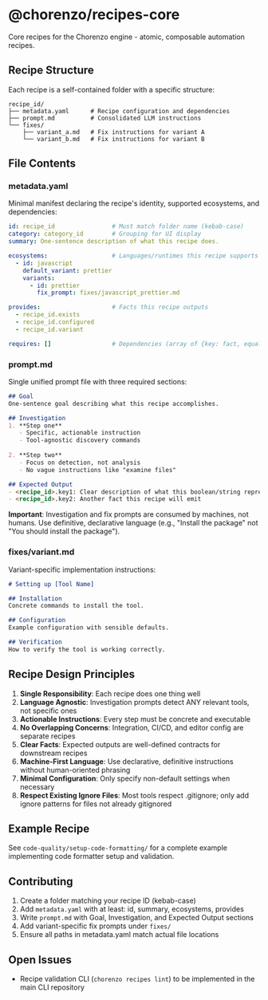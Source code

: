 # @chorenzo/recipes-core

Core recipes for the Chorenzo engine - atomic, composable automation recipes.

## Recipe Structure

Each recipe is a self-contained folder with a specific structure:

```
recipe_id/
├── metadata.yaml      # Recipe configuration and dependencies
├── prompt.md          # Consolidated LLM instructions
└── fixes/
    ├── variant_a.md   # Fix instructions for variant A
    └── variant_b.md   # Fix instructions for variant B
```

## File Contents

### metadata.yaml

Minimal manifest declaring the recipe's identity, supported ecosystems, and dependencies:

```yaml
id: recipe_id                # Must match folder name (kebab-case)
category: category_id        # Grouping for UI display
summary: One-sentence description of what this recipe does.

ecosystems:                  # Languages/runtimes this recipe supports
  - id: javascript
    default_variant: prettier
    variants:
      - id: prettier
        fix_prompt: fixes/javascript_prettier.md

provides:                    # Facts this recipe outputs
  - recipe_id.exists
  - recipe_id.configured
  - recipe_id.variant

requires: []                 # Dependencies (array of {key: fact, equals: value})
```

### prompt.md

Single unified prompt file with three required sections:

```markdown
## Goal
One-sentence goal describing what this recipe accomplishes.

## Investigation
1. **Step one**
   - Specific, actionable instruction
   - Tool-agnostic discovery commands
   
2. **Step two**
   - Focus on detection, not analysis
   - No vague instructions like "examine files"

## Expected Output
- <recipe_id>.key1: Clear description of what this boolean/string represents
- <recipe_id>.key2: Another fact this recipe will emit
```

**Important**: Investigation and fix prompts are consumed by machines, not humans. Use definitive, declarative language (e.g., "Install the package" not "You should install the package").

### fixes/variant.md

Variant-specific implementation instructions:

```markdown
# Setting up [Tool Name]

## Installation
Concrete commands to install the tool.

## Configuration
Example configuration with sensible defaults.

## Verification
How to verify the tool is working correctly.
```

## Recipe Design Principles

1. **Single Responsibility**: Each recipe does one thing well
2. **Language Agnostic**: Investigation prompts detect ANY relevant tools, not specific ones
3. **Actionable Instructions**: Every step must be concrete and executable
4. **No Overlapping Concerns**: Integration, CI/CD, and editor config are separate recipes
5. **Clear Facts**: Expected outputs are well-defined contracts for downstream recipes
6. **Machine-First Language**: Use declarative, definitive instructions without human-oriented phrasing
7. **Minimal Configuration**: Only specify non-default settings when necessary
8. **Respect Existing Ignore Files**: Most tools respect .gitignore; only add ignore patterns for files not already gitignored

## Example Recipe

See `code-quality/setup-code-formatting/` for a complete example implementing code formatter setup and validation.

## Contributing

1. Create a folder matching your recipe ID (kebab-case)
2. Add `metadata.yaml` with at least: id, summary, ecosystems, provides
3. Write `prompt.md` with Goal, Investigation, and Expected Output sections
4. Add variant-specific fix prompts under `fixes/`
5. Ensure all paths in metadata.yaml match actual file locations

## Open Issues

- Recipe validation CLI (`chorenzo recipes lint`) to be implemented in the main CLI repository